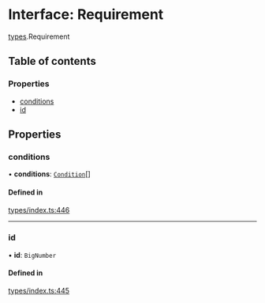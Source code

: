 # Interface: Requirement

[types](../wiki/types).Requirement

## Table of contents

### Properties

- [conditions](../wiki/types.Requirement#conditions)
- [id](../wiki/types.Requirement#id)

## Properties

### conditions

• **conditions**: [`Condition`](../wiki/types#condition)[]

#### Defined in

[types/index.ts:446](https://github.com/PolymathNetwork/polymesh-sdk/blob/c6fe1be3/src/types/index.ts#L446)

___

### id

• **id**: `BigNumber`

#### Defined in

[types/index.ts:445](https://github.com/PolymathNetwork/polymesh-sdk/blob/c6fe1be3/src/types/index.ts#L445)
